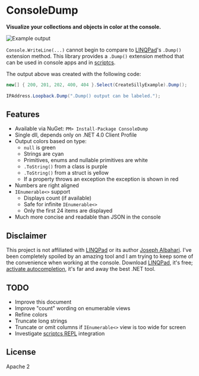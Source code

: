 ConsoleDump
===========

**Visualize your collections and objects in color at the console.**

![Example output](http://cameronism.github.io/ConsoleDump/images/consoledump-example.png)

`Console.WriteLine(...)` 
cannot begin to compare to [LINQPad](http://www.linqpad.net/)'s `.Dump()` extension method.  This library
provides a `.Dump()` extension method that can be used in console apps
and in [scriptcs](http://scriptcs.net/).

The output above was created with the following code:
```csharp
new[] { 200, 201, 202, 400, 404 }.Select(CreateSillyExample).Dump();
	
IPAddress.Loopback.Dump(".Dump() output can be labeled.");
```
	
Features
---------

- Available via NuGet: `PM> Install-Package ConsoleDump`
- Single dll, depends only on .NET 4.0 Client Profile
- Output colors based on type:
  * `null` is green
  * Strings are cyan
  * Primitives, enums and nullable primitives are white
  * `.ToString()` from a class is purple
  * `.ToString()` from a struct is yellow
  * If a property throws an exception the exception is shown in red
- Numbers are right aligned
- `IEnumerable<>` support
  * Displays count (if available)
  * Safe for infinite `IEnumerable<>`
  * Only the first 24 items are displayed
- Much more concise and readable than JSON in the console



Disclaimer
-------------

This project is not affiliated with [LINQPad](http://www.linqpad.net/) or its author [Joseph Albahari](http://www.albahari.com/).
I've been completely spoiled by an amazing tool and I am trying to keep some of the convenience when working at the console.
Download [LINQPad](http://www.linqpad.net/), it's free; [activate autocompletion](http://www.linqpad.net/Purchase.aspx), it's far
and away the best .NET tool.



TODO
-----

- Improve this document
- Improve "count" wording on enumerable views
- Refine colors
- Truncate long strings
- Truncate or omit columns if `IEnumerable<>` view is too wide for screen
- Investigate [scriptcs REPL](http://scriptcs.net/) integration


License
---------

Apache 2
